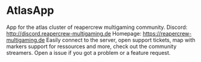 # AtlasApp
App for the atlas cluster of reapercrew multigaming community.
Discord: http://discord.reapercrew-multigaming.de
Homepage: https://reapercrew-multigaming.de
Easily connect to the server, open support tickets, map with markers support for ressources and more, check out the community streamers.
Open a issue if you got a problem or a feature request.
